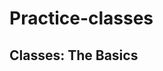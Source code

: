 # Practice-classes
<!DOCTYPE html>
<body>
    <h2 id="title">Classes: The Basics</h2>
    <script type="text/javascript">
        /*
        class -> Object
        
        Instance Properties: What they have
        - name
        - age
        - height

        Instance Methods: What they do 
        - talk
        - run
        - jump
        */
       class Rectangle {
        //setup
        constructor (_width, _height, _color) {
            console.log("The rectangle is being created");
            this.width =  _width;
            this.height = _height;
            this.color = _color;

        }
        getArea () {
            return this.width * this.height;
        }
        printDescription() {
            console.log( 'I am a rectangle of ${this.width} x ${this.height} and I am ${this.color}  ')
        }
       }

       let myRectangle1 = new Rectangle(5, 3, "blue");
       let myRectangle2 = new Rectangle(10, 5, "red");

       myRectangle2.printDescription();

       console.log(myRectangle1.getArea());
       console.log(myRectangle2.getArea());



    </script>
</body>
